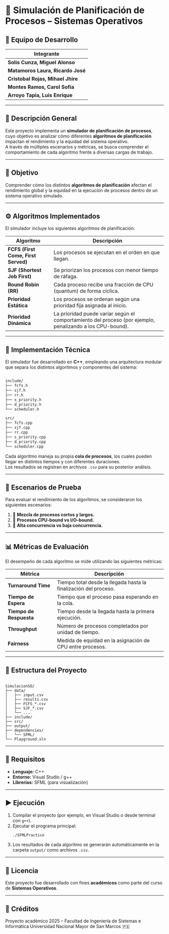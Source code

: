 # 🧠 Simulación de Planificación de Procesos – Sistemas Operativos

## 👥 Equipo de Desarrollo
| Integrante |
|-------------|
| **Solis Cunza, Miguel Alonso** |
| **Matamoros Laura, Ricardo José** |
| **Cristobal Rojas, Mihael Jhire** |
| **Montes Ramos, Carol Sofía** |
| **Arroyo Tapia, Luis Enrique** |

---

## 📘 Descripción General
Este proyecto implementa un **simulador de planificación de procesos**, cuyo objetivo es analizar cómo diferentes **algoritmos de planificación** impactan el rendimiento y la equidad del sistema operativo.  
A través de múltiples escenarios y métricas, se busca comprender el comportamiento de cada algoritmo frente a diversas cargas de trabajo.

---

## 🎯 Objetivo
Comprender cómo los distintos **algoritmos de planificación** afectan el rendimiento global y la equidad en la ejecución de procesos dentro de un sistema operativo simulado.

---

## ⚙️ Algoritmos Implementados
El simulador incluye los siguientes algoritmos de planificación:

| Algoritmo | Descripción |
|------------|-------------|
| **FCFS (First Come, First Served)** | Los procesos se ejecutan en el orden en que llegan. |
| **SJF (Shortest Job First)** | Se priorizan los procesos con menor tiempo de ráfaga. |
| **Round Robin (RR)** | Cada proceso recibe una fracción de CPU (quantum) de forma cíclica. |
| **Prioridad Estática** | Los procesos se ordenan según una prioridad fija asignada al inicio. |
| **Prioridad Dinámica** | La prioridad puede variar según el comportamiento del proceso (por ejemplo, penalizando a los CPU-bound). |

---

## 🧩 Implementación Técnica
El simulador fue desarrollado en **C++**, empleando una arquitectura modular que separa los distintos algoritmos y componentes del sistema:

```markdown

include/
├── fcfs.h
├── sjf.h
├── rr.h
├── s_priority.h
├── d_priority.h
└── scheduler.h

src/
├── fcfs.cpp
├── sjf.cpp
├── rr.cpp
├── s_priority.cpp
├── d_priority.cpp
└── scheduler.cpp

```

Cada algoritmo maneja su propia **cola de procesos**, los cuales pueden llegar en distintos tiempos y con diferentes duraciones.  
Los resultados se registran en archivos `.csv` para su posterior análisis.

---

## 🧪 Escenarios de Prueba
Para evaluar el rendimiento de los algoritmos, se consideraron los siguientes escenarios:

1. 🔹 **Mezcla de procesos cortos y largos.**  
2. 🔹 **Procesos CPU-bound vs I/O-bound.**  
3. 🔹 **Alta concurrencia vs baja concurrencia.**

---

## 📊 Métricas de Evaluación
El desempeño de cada algoritmo se mide utilizando las siguientes métricas:

| Métrica | Descripción |
|----------|--------------|
| **Turnaround Time** | Tiempo total desde la llegada hasta la finalización del proceso. |
| **Tiempo de Espera** | Tiempo que el proceso pasa esperando en la cola. |
| **Tiempo de Respuesta** | Tiempo desde la llegada hasta la primera ejecución. |
| **Throughput** | Número de procesos completados por unidad de tiempo. |
| **Fairness** | Medida de equidad en la asignación de CPU entre procesos. |

---

## 📁 Estructura del Proyecto
```

SimulacionSO/
├── data/
│   ├── input.csv
│   ├── results.csv
│   ├── FCFS_*.csv
│   ├── SJF_*.csv
│   └── ...
├── include/
├── src/
├── output/
├── dependencies/
│   └── SFML/
└── Playground.sln

````

---

## 🧠 Requisitos
- **Lenguaje:** C++
- **Entorno:** Visual Studio / g++  
- **Librerías:** SFML (para visualización)

---

## ▶️ Ejecución
1. Compilar el proyecto (por ejemplo, en Visual Studio o desde terminal con `g++`).
2. Ejecutar el programa principal:
   ```bash
   ./SFMLPractice

3. Los resultados de cada algoritmo se generarán automáticamente en la carpeta `output/` como archivos `.csv`.

---

## 🧾 Licencia

Este proyecto fue desarrollado con fines **académicos** como parte del curso de **Sistemas Operativos**.

---

## 🌟 Créditos

Proyecto académico 2025 – Facultad de Ingeniería de Sistemas e Informática
Universidad Nacional Mayor de San Marcos 🇵🇪
